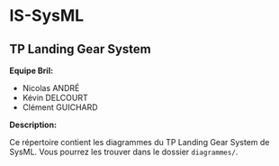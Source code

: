 # IS-SysML

## TP Landing Gear System

**Equipe Bril:**

- Nicolas ANDRÉ
- Kévin DELCOURT
- Clément GUICHARD

**Description:**

Ce répertoire contient les diagrammes du TP Landing Gear System de SysML.
Vous pourrez les trouver dans le dossier `diagrammes/`.
